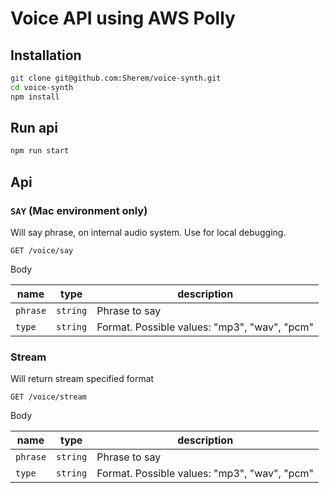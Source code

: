 # Voice API using AWS Polly

## Installation

```bash
git clone git@github.com:Sherem/voice-synth.git
cd voice-synth
npm install
```
## Run api

```bash
npm run start
```
## Api

### `SAY` (Mac environment only)

Will say phrase, on internal audio system. Use for local debugging.

```
GET /voice/say
```

Body

| name     | type     | description                                  |
|----------|----------|----------------------------------------------|
| `phrase` | `string` | Phrase to say                                |
| `type`   | `string` | Format. Possible values: "mp3", "wav", "pcm" |


### Stream

Will return stream specified format

```
GET /voice/stream
```

Body

| name     | type     | description                                  |
|----------|----------|----------------------------------------------|
| `phrase` | `string` | Phrase to say                                |
| `type`   | `string` | Format. Possible values: "mp3", "wav", "pcm" |
